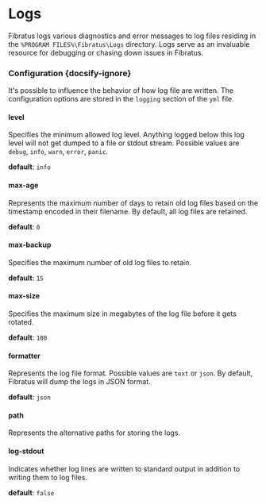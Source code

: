 # Logs

Fibratus logs various diagnostics and error messages to log files residing in the `%PROGRAM FILES%\Fibratus\Logs` directory. Logs serve as an invaluable resource for debugging or chasing down issues in Fibratus.

### Configuration {docsify-ignore}

It's possible to influence the behavior of how log file are written. The configuration options are stored in the `logging` section of the `yml` file.

#### level

Specifies the minimum allowed log level. Anything logged below this log level will not get dumped to a file or stdout stream. Possible values are `debug`, `info`, `warn`, `error`, `panic`.

**default**: `info`

#### max-age

Represents the maximum number of days to retain old log files based on the timestamp encoded in their filename. By default, all log files are retained.

**default**: `0`

#### max-backup

Specifies the maximum number of old log files to retain.

**default**: `15`

#### max-size

Specifies the maximum size in megabytes of the log file before it gets rotated.

**default**: `100`

#### formatter

Represents the log file format. Possible values are `text` or `json`. By default, Fibratus will dump the logs in JSON format.

**default**: `json`

#### path

Represents the alternative paths for storing the logs.

#### log-stdout

Indicates whether log lines are written to standard output in addition to writing them to log files.

**default**: `false`

